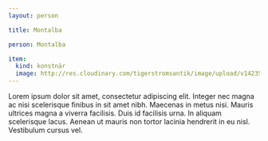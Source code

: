 ```yaml
---
layout: person

title: Montalba

person: Montalba

item:
  kind: konstnär
  image: http://res.cloudinary.com/tigerstromsantik/image/upload/v1423508173/Clara_Montalba_5_qymz68.jpg
---
```


Lorem ipsum dolor sit amet, consectetur adipiscing elit. Integer nec magna ac nisi scelerisque finibus in sit amet nibh. Maecenas in metus nisi. Mauris ultrices magna a viverra facilisis. Duis id facilisis urna. In aliquam scelerisque lacus. Aenean ut mauris non tortor lacinia hendrerit in eu nisl. Vestibulum cursus vel.

